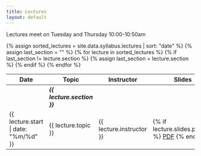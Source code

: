 ```yaml
---
title: Lectures
layout: default
---
```


Lectures meet on Tuesday and Thursday 10:00-10:50am

<table class="wide-table">
  <thead>
    <tr>
      <th>Date</th>
      <th>Topic</th>
      <th>Instructor</th>
      <th>Slides</th>
      <th>Notes</th>
      <th>Reading</th>
    </tr>
  </thead>

  <tbody>
    {% assign sorted_lectures = site.data.syllabus.lectures | sort: "date" %}
    {% assign last_section = "" %}
    {% for lecture in sorted_lectures %}
      {% if last_section != lecture.section %}
        <tr>
          <td></td>
          <td><em><b>{{ lecture.section }}</b></em></td>
          <td></td>
          <td></td>
          <td></td>
          <td></td>
        </tr>
        {% assign last_section = lecture.section %}
      {% endif %}
      <tr>
        <td title="{{ lecture.start }}">{{ lecture.start | date: "%m/%d" }}</td>
        <td>{{ lecture.topic }}</td>
        <td>{{ lecture.instructor }}</td>
        <td>
          {% if lecture.slides.pdf_file %}
            <a href="{% link {{ lecture.slides.pdf_file }} %}">PDF</a>
          {% endif %}
        </td>
        <td></td>
        <td></td>
      </tr>
    {% endfor %}
  </tbody>
</table>
